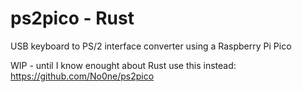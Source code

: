 # ps2pico - Rust
USB keyboard to PS/2 interface converter using a Raspberry Pi Pico

WIP - until I know enought about Rust use this instead: https://github.com/No0ne/ps2pico
